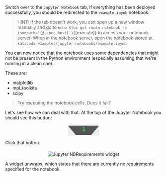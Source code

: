 Switch over to the `Jupyter Notebook` tab, if everything has been deployed successfully, you should be redirected to the `example.ipynb` notebook.

> HINT: If the tab doesn't work, you can open up a new window manually and go to `echo $(oc get route notebook -o jsonpath='{@.spec.host}')`{{execute}} to access your notebook server. When in the notebook server, open the notebook stored at `katacoda-examples/jupyter-notebooks/example.ipynb`.

You can now notice that the notebook uses some dependencies that might not be present in the Python environment (especially assuming that we're running in a clean one).

These are:
- matplotlib
- mpl_toolkits
- scipy

> <i class="fas fa-exclamation"></i> Try executing the notebook cells. Does it fail?

Let's see how we can deal with that. At the top of the Jupyter Notebook you should see this button:

<center>
<img src="../../assets/jupyternotebooks/jupyter-notebooks-standalone-42/ui-logo.png" alt="Jupyter NBRequirements button" align="middle">
</center>

Click that button.

<center>
<img src="" alt="Jupyter NBRequirements widget" align="middle">
</center>

A widget unwraps, which states that there are currently no requirements specified for the notebook.